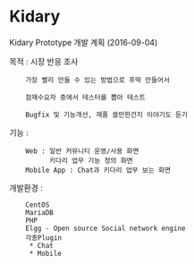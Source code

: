 # Kidary
Kidary Prototype 개발 계획 (2016-09-04)

 목적 : 시장 반응 조사
 
        가장 빨리 만들 수 있는 방법으로 후딱 만들어서

        잠재수요자 중에서 테스터를 뽑아 테스트

        Bugfix 및 기능개선, 재품 쓸만한건지 이야기도 듣기

 기능 :

        Web : 일반 커뮤니티 운영/사용 화면
              키다리 업무 기능 정의 화면
        Mobile App : Chat과 키다리 업무 보는 화면 

 개발환경 :

        CentOS
        MariaDB
        PHP
        Elgg - Open source Social network engine
        각종Plugin
         * Chat
         * Mobile
